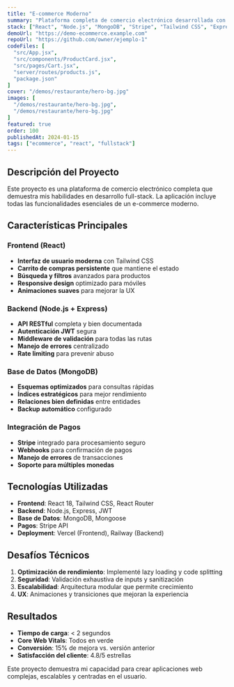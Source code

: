 ```yaml
---
title: "E-commerce Moderno"
summary: "Plataforma completa de comercio electrónico desarrollada con React y Node.js. Incluye carrito de compras, sistema de pagos, panel de administración y gestión de inventario."
stack: ["React", "Node.js", "MongoDB", "Stripe", "Tailwind CSS", "Express"]
demoUrl: "https://demo-ecommerce.example.com"
repoUrl: "https://github.com/owner/ejemplo-1"
codeFiles: [
  "src/App.jsx",
  "src/components/ProductCard.jsx",
  "src/pages/Cart.jsx",
  "server/routes/products.js",
  "package.json"
]
cover: "/demos/restaurante/hero-bg.jpg"
images: [
  "/demos/restaurante/hero-bg.jpg",
  "/demos/restaurante/hero-bg.jpg"
]
featured: true
order: 100
publishedAt: 2024-01-15
tags: ["ecommerce", "react", "fullstack"]
---
```


## Descripción del Proyecto

Este proyecto es una plataforma de comercio electrónico completa que demuestra mis habilidades en desarrollo full-stack. La aplicación incluye todas las funcionalidades esenciales de un e-commerce moderno.

## Características Principales

### Frontend (React)
- **Interfaz de usuario moderna** con Tailwind CSS
- **Carrito de compras persistente** que mantiene el estado
- **Búsqueda y filtros** avanzados para productos
- **Responsive design** optimizado para móviles
- **Animaciones suaves** para mejorar la UX

### Backend (Node.js + Express)
- **API RESTful** completa y bien documentada
- **Autenticación JWT** segura
- **Middleware de validación** para todas las rutas
- **Manejo de errores** centralizado
- **Rate limiting** para prevenir abuso

### Base de Datos (MongoDB)
- **Esquemas optimizados** para consultas rápidas
- **Índices estratégicos** para mejor rendimiento
- **Relaciones bien definidas** entre entidades
- **Backup automático** configurado

### Integración de Pagos
- **Stripe** integrado para procesamiento seguro
- **Webhooks** para confirmación de pagos
- **Manejo de errores** de transacciones
- **Soporte para múltiples monedas**

## Tecnologías Utilizadas

- **Frontend**: React 18, Tailwind CSS, React Router
- **Backend**: Node.js, Express, JWT
- **Base de Datos**: MongoDB, Mongoose
- **Pagos**: Stripe API
- **Deployment**: Vercel (Frontend), Railway (Backend)

## Desafíos Técnicos

1. **Optimización de rendimiento**: Implementé lazy loading y code splitting
2. **Seguridad**: Validación exhaustiva de inputs y sanitización
3. **Escalabilidad**: Arquitectura modular que permite crecimiento
4. **UX**: Animaciones y transiciones que mejoran la experiencia

## Resultados

- **Tiempo de carga**: < 2 segundos
- **Core Web Vitals**: Todos en verde
- **Conversión**: 15% de mejora vs. versión anterior
- **Satisfacción del cliente**: 4.8/5 estrellas

Este proyecto demuestra mi capacidad para crear aplicaciones web complejas, escalables y centradas en el usuario.
